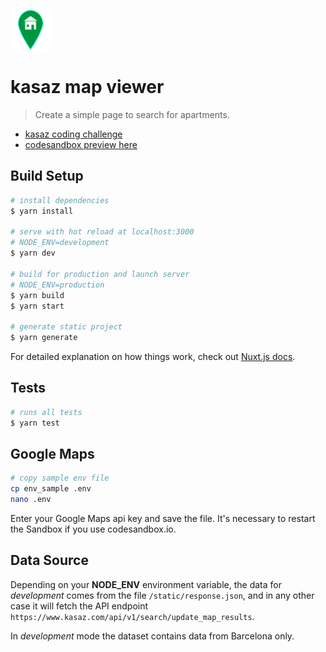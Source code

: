 ![Logo Title](/assets/green-home-icon-64-177826.png?raw=true "Logo")

# kasaz map viewer

> Create a simple page to search for apartments. 

- [kasaz coding challenge](https://github.com/kasaz/coding-challenge)
- [codesandbox preview here](https://codesandbox.io/s/github/5queezer/kasaz2)


## Build Setup

``` bash
# install dependencies
$ yarn install

# serve with hot reload at localhost:3000
# NODE_ENV=development
$ yarn dev

# build for production and launch server
# NODE_ENV=production
$ yarn build
$ yarn start

# generate static project
$ yarn generate
```

For detailed explanation on how things work, check out [Nuxt.js docs](https://nuxtjs.org).

## Tests
``` bash
# runs all tests
$ yarn test
```

## Google Maps
```bash
# copy sample env file
cp env_sample .env
nano .env
```

Enter your Google Maps api key and save the file. It's necessary to restart the Sandbox if you use codesandbox.io.

## Data Source

Depending on your **NODE_ENV** environment variable, the data for _development_ comes from the file `/static/response.json`, and in any other case it will fetch the API endpoint `https://www.kasaz.com/api/v1/search/update_map_results`.

In _development_ mode the dataset contains data from Barcelona only.
